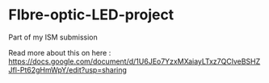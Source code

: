 # FIbre-optic-LED-project
Part of my ISM submission


Read more about this on here : https://docs.google.com/document/d/1U6JEo7YzxMXaiayLTxz7QClveBSHZJfl-Pt62gHmWpY/edit?usp=sharing
